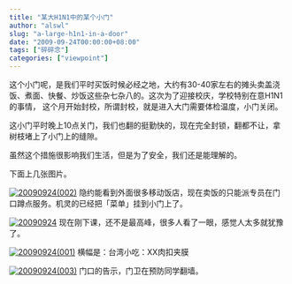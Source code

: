 ```yaml
---
title: "某大H1N1中的某个小门"
author: "alswl"
slug: "a-large-h1n1-in-a-door"
date: "2009-09-24T00:00:00+08:00"
tags: ["碎碎念"]
categories: ["viewpoint"]
---
```


这个小门呢，是我们平时买饭时候必经之地，大约有30-40家左右的摊头卖盖浇饭、煮面、快餐、炒饭这些杂七杂八的。这次为了迎接校庆，学校特别在意H1N1的事情，
这个月开始封校，所谓封校，就是进入大门需要体检温度，小门关闭。

这小门平时晚上10点关门，我们也翻的挺勤快的，现在完全封锁，翻都不让，拿树枝堵上了小门上的缝隙。

虽然这个措施很影响我们生活，但是为了安全，我们还是能理解的。

下面上几张图片。

[![20090924(002)](https://4ocf5n.dijingchao.com/upload_dropbox/200909/20090924002.jpg)](https://4ocf5n.dijingchao.com/upload_dropbox/200909/20090924002.jpg)
隐约能看到外面很多移动饭店，现在卖饭的只能派专员在门口蹲点服务。机灵的已经把「菜单」挂到小门上了。

[![20090924](https://4ocf5n.dijingchao.com/upload_dropbox/200909/20090924.jpg)](https://4ocf5n.dijingchao.com/upload_dropbox/200909/20090924.jpg)
现在刚下课，还不是最高峰，很多人看了一眼，感觉人太多就犹豫了。

[![20090924(001)](https://4ocf5n.dijingchao.com/upload_dropbox/200909/20090924001.jpg)](https://4ocf5n.dijingchao.com/upload_dropbox/200909/20090924001.jpg) 横幅是：台湾小吃：XX肉扣夹膜

[![20090924(003)](https://4ocf5n.dijingchao.com/upload_dropbox/200909/20090924003.jpg)](https://4ocf5n.dijingchao.com/upload_dropbox/200909/20090924003.jpg) 门口的告示，门卫在预防同学翻墙。


